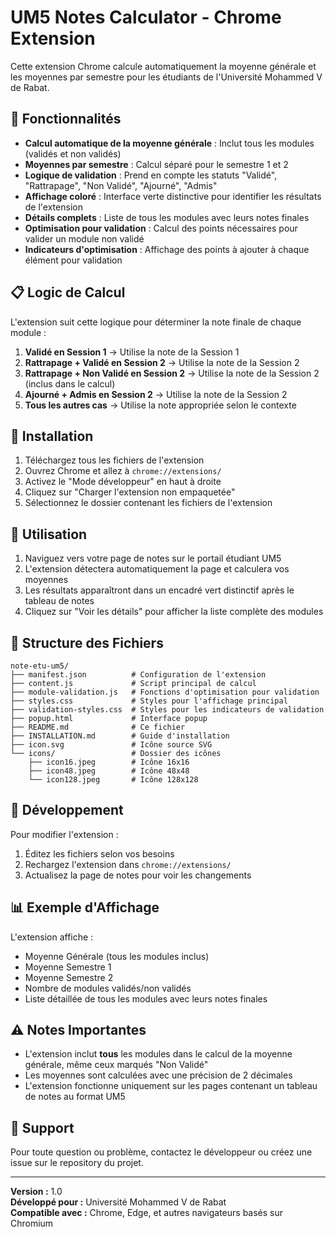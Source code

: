 # UM5 Notes Calculator - Chrome Extension

Cette extension Chrome calcule automatiquement la moyenne générale et les moyennes par semestre pour les étudiants de l'Université Mohammed V de Rabat.

## 🎯 Fonctionnalités

- **Calcul automatique de la moyenne générale** : Inclut tous les modules (validés et non validés)
- **Moyennes par semestre** : Calcul séparé pour le semestre 1 et 2
- **Logique de validation** : Prend en compte les statuts "Validé", "Rattrapage", "Non Validé", "Ajourné", "Admis"
- **Affichage coloré** : Interface verte distinctive pour identifier les résultats de l'extension
- **Détails complets** : Liste de tous les modules avec leurs notes finales
- **Optimisation pour validation** : Calcul des points nécessaires pour valider un module non validé
- **Indicateurs d'optimisation** : Affichage des points à ajouter à chaque élément pour validation

## 📋 Logic de Calcul

L'extension suit cette logique pour déterminer la note finale de chaque module :

1. **Validé en Session 1** → Utilise la note de la Session 1
2. **Rattrapage + Validé en Session 2** → Utilise la note de la Session 2
3. **Rattrapage + Non Validé en Session 2** → Utilise la note de la Session 2 (inclus dans le calcul)
4. **Ajourné + Admis en Session 2** → Utilise la note de la Session 2
5. **Tous les autres cas** → Utilise la note appropriée selon le contexte

## 🚀 Installation

1. Téléchargez tous les fichiers de l'extension
2. Ouvrez Chrome et allez à `chrome://extensions/`
3. Activez le "Mode développeur" en haut à droite
4. Cliquez sur "Charger l'extension non empaquetée"
5. Sélectionnez le dossier contenant les fichiers de l'extension

## 📖 Utilisation

1. Naviguez vers votre page de notes sur le portail étudiant UM5
2. L'extension détectera automatiquement la page et calculera vos moyennes
3. Les résultats apparaîtront dans un encadré vert distinctif après le tableau de notes
4. Cliquez sur "Voir les détails" pour afficher la liste complète des modules

## 📁 Structure des Fichiers

```
note-etu-um5/
├── manifest.json          # Configuration de l'extension
├── content.js             # Script principal de calcul
├── module-validation.js   # Fonctions d'optimisation pour validation
├── styles.css             # Styles pour l'affichage principal
├── validation-styles.css  # Styles pour les indicateurs de validation
├── popup.html             # Interface popup
├── README.md              # Ce fichier
├── INSTALLATION.md        # Guide d'installation
├── icon.svg               # Icône source SVG
└── icons/                 # Dossier des icônes
    ├── icon16.jpeg        # Icône 16x16
    ├── icon48.jpeg        # Icône 48x48
    └── icon128.jpeg       # Icône 128x128
```

## 🔧 Développement

Pour modifier l'extension :

1. Éditez les fichiers selon vos besoins
2. Rechargez l'extension dans `chrome://extensions/`
3. Actualisez la page de notes pour voir les changements

## 📊 Exemple d'Affichage

L'extension affiche :
- Moyenne Générale (tous les modules inclus)
- Moyenne Semestre 1
- Moyenne Semestre 2
- Nombre de modules validés/non validés
- Liste détaillée de tous les modules avec leurs notes finales

## ⚠️ Notes Importantes

- L'extension inclut **tous** les modules dans le calcul de la moyenne générale, même ceux marqués "Non Validé"
- Les moyennes sont calculées avec une précision de 2 décimales
- L'extension fonctionne uniquement sur les pages contenant un tableau de notes au format UM5

## 🤝 Support

Pour toute question ou problème, contactez le développeur ou créez une issue sur le repository du projet.

---

**Version :** 1.0  
**Développé pour :** Université Mohammed V de Rabat  
**Compatible avec :** Chrome, Edge, et autres navigateurs basés sur Chromium
